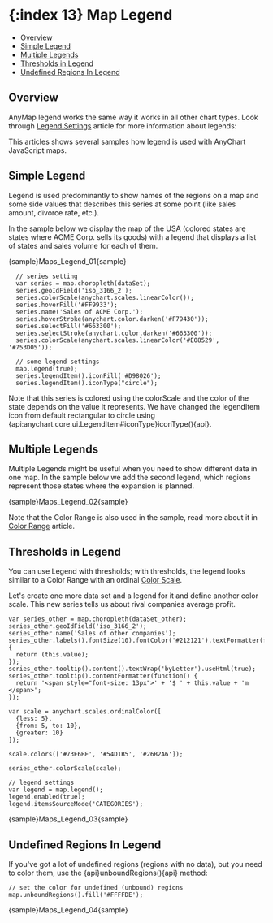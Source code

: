 {:index 13}
Map Legend
======================

* [Overview](#overview)
* [Simple Legend](#simple_legend)
* [Multiple Legends](#multiple_legends)
* [Thresholds in Legend](#thresholds_in_legend)
* [Undefined Regions In Legend](#undefined_regions_in_legend)

## Overview

AnyMap legend works the same way it works in all other chart types. Look through [Legend Settings](../Common_Settings/Legend) article for more information about legends:

This articles shows several samples how legend is used with AnyChart JavaScript maps.

## Simple Legend

Legend is used predominantly to show names of the regions on a map and some side values that describes this series at some point (like sales amount, divorce rate, etc.). 

In the sample below we display the map of the USA (colored states are states where ACME Corp. sells its goods) with a legend that displays a list of states and sales volume for each of them.

{sample}Maps\_Legend\_01{sample}

```
  // series setting
  var series = map.choropleth(dataSet);
  series.geoIdField('iso_3166_2');
  series.colorScale(anychart.scales.linearColor());
  series.hoverFill('#FF9933');
  series.name('Sales of ACME Corp.');
  series.hoverStroke(anychart.color.darken('#F79430'));
  series.selectFill('#663300');
  series.selectStroke(anychart.color.darken('#663300'));  
  series.colorScale(anychart.scales.linearColor('#E08529', '#753D05'));
    
  // some legend settings
  map.legend(true);
  series.legendItem().iconFill('#D98026');
  series.legendItem().iconType("circle");
```

Note that this series is colored using the colorScale and the color of the state depends on the value it represents. We have changed the legendItem icon from default rectangular to circle using {api:anychart.core.ui.LegendItem#iconType}iconType(){api}.


## Multiple Legends

Multiple Legends might be useful when you need to show different data in one map. In the sample below we add the second legend, which regions represent those states where the expansion is planned.

{sample}Maps\_Legend\_02{sample}

Note that the Color Range is also used in the sample, read more about it in [Color Range](./ColorRange) article.

## Thresholds in Legend

You can use Legend with thresholds; with thresholds, the legend looks similar to a Color Range with an ordinal [Color Scale](Scales).

Let's create one more data set and a legend for it and define another color scale. This new series tells us about rival companies average profit.

```
var series_other = map.choropleth(dataSet_other);
series_other.geoIdField('iso_3166_2');
series_other.name('Sales of other companies');
series_other.labels().fontSize(10).fontColor('#212121').textFormatter(function(){
  return (this.value);
});
series_other.tooltip().content().textWrap('byLetter').useHtml(true);
series_other.tooltip().contentFormatter(function() {
  return '<span style="font-size: 13px">' + '$ ' + this.value + 'm </span>';
});
  
var scale = anychart.scales.ordinalColor([
  {less: 5},
  {from: 5, to: 10},
  {greater: 10}
]);
    
scale.colors(['#73E6BF', '#54D1B5', '#26B2A6']);
    
series_other.colorScale(scale);
  
// legend settings
var legend = map.legend();
legend.enabled(true);
legend.itemsSourceMode('CATEGORIES');
```

{sample}Maps\_Legend\_03{sample}

## Undefined Regions In Legend

If you've got a lot of undefined regions (regions with no data), but you need to color them, use the {api}unboundRegions(){api} method:

```
// set the color for undefined (unbound) regions
map.unboundRegions().fill('#FFFFDE');
```

{sample}Maps\_Legend\_04{sample}
